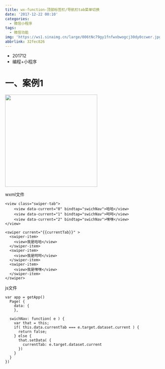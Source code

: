 ```yaml
---
title: wx-function-顶部标签栏/导航栏tab菜单切换
date: '2017-12-22 00:10'
categories:
  - 微信小程序
tags:
  - 微信功能
img: 'https://ws1.sinaimg.cn/large/006tNc79gy1fnfwxbwogcj30dy0ccwer.jpg'
abbrlink: 32fec826
---
```


* 201712
* 编程+小程序



# 一、案例1

<img src="https://ws2.sinaimg.cn/large/006tKfTcgy1fmn8zs2bq5g30at0kmt9l.gif" height="300">

wxml文件

```
<view class="swiper-tab">
    <view data-current="0" bindtap="swichNav">哈哈</view>
    <view data-current="1" bindtap="swichNav">呵呵</view>
    <view data-current="2" bindtap="swichNav">嘿嘿</view>
</view>

<swiper current="{{currentTab}}" >
  <swiper-item>
    <view>我是哈哈</view>
  </swiper-item>
  <swiper-item>
    <view>我是呵呵</view>
  </swiper-item>
  <swiper-item>
    <view>我是嘿嘿</view>
  </swiper-item>
</swiper>
```

js文件

```
var app = getApp()
  Page( {
    data: {
    },

  swichNav: function( e ) {
    var that = this;
    if( this.data.currentTab === e.target.dataset.current ) {
      return false;
    } else {
      that.setData( {
        currentTab: e.target.dataset.current
      })
    }
  }
})  
```

